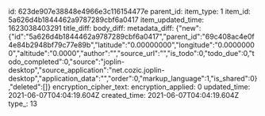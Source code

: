 id: 623de907e38848e4966e3c116154477e
parent_id: 
item_type: 1
item_id: 5a626d4b1844462a9787289cbf6a0417
item_updated_time: 1623038403291
title_diff: 
body_diff: 
metadata_diff: {"new":{"id":"5a626d4b1844462a9787289cbf6a0417","parent_id":"69c408ac4e0f4e84b2948bf79c77e89b","latitude":"0.00000000","longitude":"0.00000000","altitude":"0.0000","author":"","source_url":"","is_todo":0,"todo_due":0,"todo_completed":0,"source":"joplin-desktop","source_application":"net.cozic.joplin-desktop","application_data":"","order":0,"markup_language":1,"is_shared":0},"deleted":[]}
encryption_cipher_text: 
encryption_applied: 0
updated_time: 2021-06-07T04:04:19.604Z
created_time: 2021-06-07T04:04:19.604Z
type_: 13